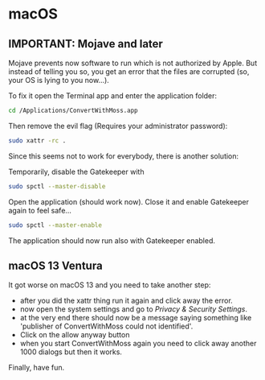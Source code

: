 # macOS

## IMPORTANT: Mojave and later

Mojave prevents now software to run which is not authorized by Apple.
But instead of telling you so, you get an error that the files are corrupted
(so, your OS is lying to you now...).

To fix it open the Terminal app and enter the application folder:

```sh
cd /Applications/ConvertWithMoss.app
```

Then remove the evil flag (Requires your administrator password):

```sh
sudo xattr -rc .
```

Since this seems not to work for everybody, there is another solution:

Temporarily, disable the Gatekeeper with

```sh
sudo spctl --master-disable
```

Open the application (should work now). Close it and enable Gatekeeper again to feel safe...

```sh
sudo spctl --master-enable
```

The application should now run also with Gatekeeper enabled.

## macOS 13 Ventura

It got worse on macOS 13 and you need to take another step:

* after you did the xattr thing run it again and click away the error.
* now open the system settings and go to *Privacy & Security Settings*.
* at the very end there should now be a message saying something like
  'publisher of ConvertWithMoss could not identified'.
* Click on the allow anyway button
* when you start ConvertWithMoss again you need to click away another 1000 dialogs but then it works.

Finally, have fun.
